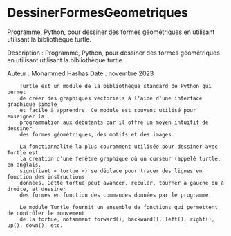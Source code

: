 # DessinerFormesGeometriques
Programme, Python, pour dessiner des formes géométriques en utilisant utilisant la bibliothèque turtle.

Description :
        Programme, Python, pour dessiner des formes géométriques
        en utilisant utilisant la bibliothèque turtle.
        
   Auteur : Mohammed Hashas
   Date   : novembre 2023
        
        Turtle est un module de la bibliothèque standard de Python qui permet 
        de créer des graphiques vectoriels à l'aide d'une interface graphique simple 
        et facile à apprendre. Ce module est souvent utilisé pour enseigner la 
        programmation aux débutants car il offre un moyen intuitif de dessiner 
        des formes géométriques, des motifs et des images.

        La fonctionnalité la plus couramment utilisée pour dessiner avec Turtle est 
        la création d'une fenêtre graphique où un curseur (appelé turtle, en anglais, 
        signifiant « tortue ») se déplace pour tracer des lignes en fonction des instructions 
        données. Cette tortue peut avancer, reculer, tourner à gauche ou à droite, et dessiner 
        des formes en fonction des commandes données par le programme.

        Le module Turtle fournit un ensemble de fonctions qui permettent de contrôler le mouvement 
        de la tortue, notamment forward(), backward(), left(), right(), up(), down(), etc.
